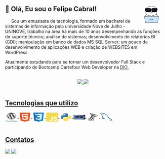 ## 👋 Olá, Eu sou o Felipe Cabral!  <img align="right" alt="Felipe-WP" height="60" width="60"  src="programmers.gif">

&nbsp;&nbsp;&nbsp;&nbsp; Sou um entusiasta de tecnologia, formado em bacharel de sistemas de informação pela universidade Nove de Julho - UNINOVE, trabalho na área há mais de 10 anos desempenhando as funções de suporte técnico; análise de sistemas; desenvolvimento de relatórios BI (GDI); manipulação em banco de dados MS SQL Server; um pouco de desenvolvimento de aplicações WEB e criação de WEBSITES em WordPress. 
  
Atualmente estudando para se tornar um desenvolvedor Full Stack e participando do Bootcamp Carrefour Web Developer na <a href="https://web.dio.me/track/carrefour-web-developer" target="_blank">DIO.</a>
<br><br>

<div align="center">
  <a href="https://github.com/felipecabraloliveira">
  <img height="180em" src="https://github-readme-stats.vercel.app/api?username=felipecabraloliveira&show_icons=true&theme=dark&include_all_commits=true&count_private=true"/>
  <img height="180em" src="https://github-readme-stats.vercel.app/api/top-langs/?username=felipecabraloliveira&layout=compact&langs_count=7&theme=dark"/>
</div>

  
<div style="display: inline_block"><br>
  <h2>Tecnologias que utilizo</h2>       
  <img align="center" alt="Felipe-WP" height="30" width="40" src="https://raw.githubusercontent.com/devicons/devicon/master/icons/wordpress/wordpress-original.svg">
  <img align="center" alt="Felipe-HTML" height="30" width="40" src="https://raw.githubusercontent.com/devicons/devicon/master/icons/html5/html5-original.svg">
  <img align="center" alt="Felipe-CSS" height="30" width="40" src="https://raw.githubusercontent.com/devicons/devicon/master/icons/css3/css3-original.svg">
  <img align="center" alt="Felipe-Js" height="30" width="40" src="https://raw.githubusercontent.com/devicons/devicon/master/icons/javascript/javascript-plain.svg">
  <img align="center" alt="Felipe-Python" height="30" width="40" src="https://raw.githubusercontent.com/devicons/devicon/master/icons/python/python-original.svg">
  <img align="center" alt="Felipe-Python" height="30" width="40" src="https://raw.githubusercontent.com/devicons/devicon/master/icons/php/php-original.svg">  
  <img align="center" alt="Felipe-SqlServer" height="30" width="40" src="https://raw.githubusercontent.com/devicons/devicon/master/icons/microsoftsqlserver/microsoftsqlserver-plain.svg">
  <img align="center" alt="Felipe-MySql" height="30" width="40" src="https://raw.githubusercontent.com/devicons/devicon/master/icons/mysql/mysql-original.svg">
</div>

<div style="display: inline_block"><br>
  <h2>Contatos</h2>
  <a href = "mailto:felipecabral33@gmail.com"><img src="https://img.shields.io/badge/-Gmail-%23333?style=for-the-badge&logo=gmail&logoColor=white" target="_blank"></a>
  <a href="https://www.linkedin.com/in/felipecabral94/" target="_blank"><img src="https://img.shields.io/badge/-LinkedIn-%230077B5?style=for-the-badge&logo=linkedin&logoColor=white" target="_blank"></a> 
 </div>
